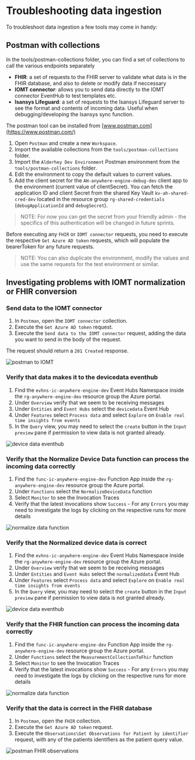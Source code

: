 # Troubleshooting data ingestion

To troubleshoot data ingestion a few tools may come in handy:

## Postman with collections

In the tools/postman-collections folder, you can find a set of collections to call the various endpoints separately

- **FHIR**: a set of requests to the FHIR server to validate what data is in the FHIR database, and also to delete or modify data if neccessary
- **IOMT connector**: allows you to send data directly to the IOMT connector EventHub to test templates etc.
- **Isansys Lifeguard**: a set of requests to the Isansys Lifeguard server to see the format and contents of incoming data. Useful when debugging/developing the Isansys sync function.

The postman tool can be installed from [www.postman.com](https://www.postman.com/)

1. Open `Postman` and create a new `Workspace`.
1. Import the available collections from the `tools/postman-collections` folder.
1. Import the `Alderhey Dev Environment` Postman environment from the `tools/postman-collections` folder.
1. Edit the environment to copy the default values to current values.
1. Add the client secret for the `AH-anywhere-engine-debug-dev` client app to the environment (current value of clientSecret). You can fetch the application ID and client Secret from the shared Key Vault `kv-ah-shared-cred-dev` located in the resource group `rg-shared-credentials` (`debugApplicationId` and `debugSecret`).

> NOTE: For now you can get the secret from your friendly admin - the specifics of this authentication will be changed in future sprints.

Before executing any `FHIR` or `IOMT connector` requests, you need to execute the respective `Get Azure AD token` requests, which will populate the bearerToken for any future requests.

> NOTE: You can also duplicate the environment, modify the values and use the same requests for the test environment or similar.

## Investigating problems with IOMT normalization or FHIR conversion

### Send data to the IOMT connector

1. In `Postman`, open the `IOMT connector` collection.
1. Execute the `Get Azure AD token` request.
1. Execute the `Send data to the IOMT connector` request, adding the data you want to send in the body of the request.

The request should return a `201 Created` response.

![postman to IOMT](../assets/postman-toiomt.png)

### Verify that data makes it to the devicedata eventhub

1. Find the `evhns-ic-anywhere-engine-dev` Event Hubs Namespace inside the `rg-anywhere-engine-dev` resource group the Azure portal.
1. Under `Overview` verify that we seem to be receiving messages
1. Under `Entities` and `Event Hubs` select the `devicedata` Event Hub
1. Under `Features` select `Process data` and select `Explore` on `Enable real time insights from events`
1. In the `Query` view, you may need to select the `create` button in the `Input preview` pane if permission to view data is not granted already.

![device data eventhub](../assets/devicedata.png)

### Verify that the Normalize Device Data function can process the incoming data correctly

1. Find the `func-ic-anywhere-engine-dev` Function App inside the `rg-anywhere-engine-dev` resource group the Azure portal.
1. Under `Functions` select the `NormalizeDeviceData` function
1. Select `Monitor` to see the Invocation Traces
1. Verify that the latest invocations show `Success` - For any `Errors` you may need to investigate the logs by clicking on the respective runs for more details

![normalize data function](../assets/normalize-data-function.png)

### Verify that the Normalized device data is correct

1. Find the `evhns-ic-anywhere-engine-dev` Event Hubs Namespace inside the `rg-anywhere-engine-dev` resource group the Azure portal.
1. Under `Overview` verify that we seem to be receiving messages
1. Under `Entities` and `Event Hubs` select the `normalizeddata` Event Hub
1. Under `Features` select `Process data` and select `Explore` on `Enable real time insights from events`
1. In the `Query` view, you may need to select the `create` button in the `Input preview` pane if permission to view data is not granted already.

![device data eventhub](../assets/normalizeddata.png)

### Verify that the FHIR function can process the incoming data correctly

1. Find the `func-ic-anywhere-engine-dev` Function App inside the `rg-anywhere-engine-dev` resource group the Azure portal.
1. Under `Functions` select the `MeasurementCollectionToFhir` function
1. Select `Monitor` to see the Invocation Traces
1. Verify that the latest invocations show `Success` - For any `Errors` you may need to investigate the logs by clicking on the respective runs for more details

![normalize data function](../assets/iomt-to-fhir-function.png)

### Verify that the data is correct in the FHIR database

1. In `Postman`, open the `FHIR` collection.
1. Execute the `Get Azure AD token` request.
1. Execute the `Observations\Get Observations for Patient by identifier` request, with any of the patients identifiers as the patient query value.

![postman FHIR observations](../assets/postman-fhir-observations.png)
